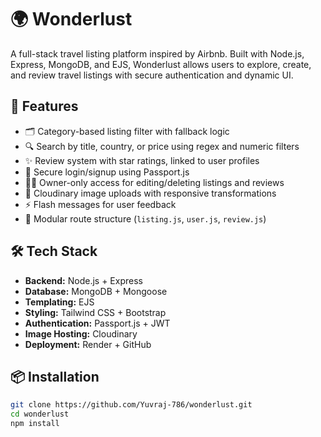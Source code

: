 # 🌍 Wonderlust

A full-stack travel listing platform inspired by Airbnb. Built with Node.js, Express, MongoDB, and EJS, Wonderlust allows users to explore, create, and review travel listings with secure authentication and dynamic UI.

## 🚀 Features

- 🗂️ Category-based listing filter with fallback logic  
- 🔍 Search by title, country, or price using regex and numeric filters  
- ✨ Review system with star ratings, linked to user profiles  
- 🔐 Secure login/signup using Passport.js  
- 🧑‍💻 Owner-only access for editing/deleting listings and reviews  
- 📸 Cloudinary image uploads with responsive transformations  
- ⚡ Flash messages for user feedback  
- 🧵 Modular route structure (`listing.js`, `user.js`, `review.js`)

## 🛠️ Tech Stack

- **Backend:** Node.js + Express  
- **Database:** MongoDB + Mongoose  
- **Templating:** EJS  
- **Styling:** Tailwind CSS + Bootstrap  
- **Authentication:** Passport.js + JWT  
- **Image Hosting:** Cloudinary  
- **Deployment:** Render + GitHub

## 📦 Installation

```bash
git clone https://github.com/Yuvraj-786/wonderlust.git
cd wonderlust
npm install

